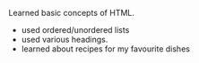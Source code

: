 Learned basic concepts of HTML.
- used ordered/unordered lists
- used various headings.
- learned about recipes for my favourite dishes